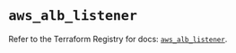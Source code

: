 # `aws_alb_listener`

Refer to the Terraform Registry for docs: [`aws_alb_listener`](https://registry.terraform.io/providers/hashicorp/aws/5.73.0/docs/resources/alb_listener).
